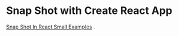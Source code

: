 # Snap Shot with Create React App

[Snap Shot In React Small Examples](https://ja.reactjs.org/community/examples.html) .
